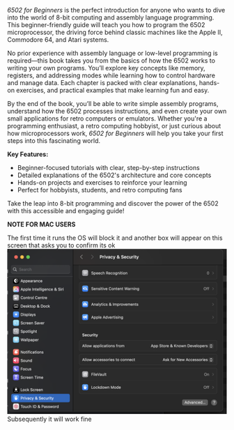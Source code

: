 *6502 for Beginners* is the perfect introduction for anyone who wants to dive into the world of 8-bit computing and assembly language programming. This beginner-friendly guide will teach you how to program the 6502 microprocessor, the driving force behind classic machines like the Apple II, Commodore 64, and Atari systems.

No prior experience with assembly language or low-level programming is required—this book takes you from the basics of how the 6502 works to writing your own programs. You’ll explore key concepts like memory, registers, and addressing modes while learning how to control hardware and manage data. Each chapter is packed with clear explanations, hands-on exercises, and practical examples that make learning fun and easy.

By the end of the book, you’ll be able to write simple assembly programs, understand how the 6502 processes instructions, and even create your own small applications for retro computers or emulators. Whether you're a programming enthusiast, a retro computing hobbyist, or just curious about how microprocessors work, *6502 for Beginners* will help you take your first steps into this fascinating world.

**Key Features:**
- Beginner-focused tutorials with clear, step-by-step instructions
- Detailed explanations of the 6502's architecture and core concepts
- Hands-on projects and exercises to reinforce your learning
- Perfect for hobbyists, students, and retro computing fans

Take the leap into 8-bit programming and discover the power of the 6502 with this accessible and engaging guide!

**NOTE FOR MAC USERS**

The first time it runs the OS will block it and another box will appear on this screen that asks you to confirm its ok
![alt text](Images/MACOS_PrivacyAndSecurity.png)
Subsequently it will work fine